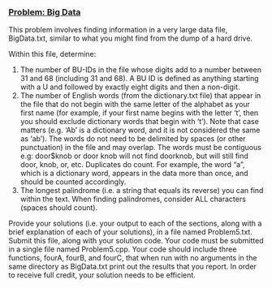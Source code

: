 ### <ins>Problem: Big Data</ins>
This problem involves finding information in a very large data file, BigData.txt, similar to what you might find from the dump of a hard drive.

Within this file, determine:
1. The number of BU-IDs in the file whose digits add to a number between 31 and 68 (including 31 and 68). A BU ID is defined as anything starting with a U and
followed by exactly eight digits and then a non-digit.
2. The number of English words (from the dictionary.txt file) that appear in the file
that do not begin with the same letter of the alphabet as your first name (for example, if your first name begins with the letter ‘t’, then you should exclude dictionary words that begin with ‘t’). Note that case matters (e.g. ‘Ab’ is a dictionary word, and it is not considered the same as ‘ab’). The words do not need to be delimited by spaces (or other punctuation) in the file and may overlap. The words must be contiguous e.g: door$knob or door knob will not find doorknob, but will still find door, knob, or, etc. Duplicates do count. For example, the word “a”, which is a dictionary word, appears in the data more than once, and should be counted accordingly.
3. The longest palindrome (i.e. a string that equals its reverse) you can find within the text. When finding palindromes, consider ALL characters (spaces should count).

Provide your solutions (i.e. your output to each of the sections, along with a brief explanation of each of your solutions), in a file named Problem5.txt. Submit this file, along with your solution code. Your code must be submitted in a single file named Problem5.cpp. Your code should include three functions, fourA, fourB, and fourC, that when run with no arguments in the same directory as BigData.txt print out the results that you report. In order to receive full credit, your solution needs to be efficient.
